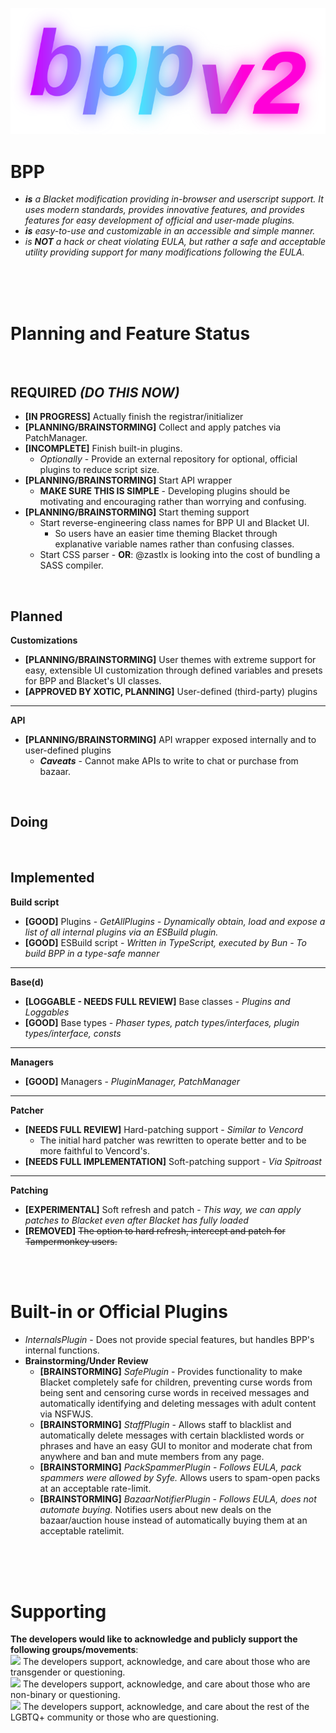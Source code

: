 ![BPP](branding/logo.png)
# BPP
- ***is** a Blacket modification providing in-browser and userscript support. It uses modern standards, provides innovative features, and provides features for easy development of official and user-made plugins.*
- ***is** easy-to-use and customizable in an accessible and simple manner.*
- *is **NOT** a hack or cheat violating EULA, but rather a safe and acceptable utility providing support for many modifications following the EULA.*

   

&nbsp;&nbsp;&nbsp;&nbsp;&nbsp;&nbsp;&nbsp;&nbsp;&nbsp;&nbsp;   
&nbsp;&nbsp;&nbsp;&nbsp;&nbsp;&nbsp;&nbsp;&nbsp;&nbsp;&nbsp;   
&nbsp;&nbsp;&nbsp;&nbsp;&nbsp;&nbsp;&nbsp;&nbsp;&nbsp;&nbsp;

# Planning and Feature Status

&nbsp;&nbsp;&nbsp;&nbsp;&nbsp;&nbsp;&nbsp;&nbsp;&nbsp;&nbsp;

## REQUIRED *(DO THIS NOW)*
- **[IN PROGRESS]** Actually finish the registrar/initializer
- **[PLANNING/BRAINSTORMING]** Collect and apply patches via PatchManager.
- **[INCOMPLETE]** Finish built-in plugins.
    - *Optionally* - Provide an external repository for optional, official plugins to reduce script size.
- **[PLANNING/BRAINSTORMING]** Start API wrapper
    - **MAKE SURE THIS IS SIMPLE** - Developing plugins should be motivating and encouraging rather than worrying and confusing.
- **[PLANNING/BRAINSTORMING]** Start theming support
    - Start reverse-engineering class names for BPP UI and Blacket UI.
         - So users have an easier time theming Blacket through explanative variable names rather than confusing classes.
    - Start CSS parser - **OR**: @zastlx is looking into the cost of bundling a SASS compiler.

&nbsp;&nbsp;&nbsp;&nbsp;&nbsp;&nbsp;&nbsp;&nbsp;&nbsp;&nbsp;

## Planned
**Customizations**
- **[PLANNING/BRAINSTORMING]** User themes with extreme support for easy, extensible UI customization through defined variables and presets for BPP and Blacket's UI classes.
- **[APPROVED BY XOTIC, PLANNING]** User-defined (third-party) plugins

---
**API**
- **[PLANNING/BRAINSTORMING]** API wrapper exposed internally and to user-defined plugins
    - ***Caveats*** - Cannot make APIs to write to chat or purchase from bazaar.

&nbsp;&nbsp;&nbsp;&nbsp;&nbsp;&nbsp;&nbsp;&nbsp;&nbsp;&nbsp;
## Doing

&nbsp;&nbsp;&nbsp;&nbsp;&nbsp;&nbsp;&nbsp;&nbsp;&nbsp;&nbsp;
## Implemented
**Build script**
- **[GOOD]** Plugins - *GetAllPlugins - Dynamically obtain, load and expose a list of all internal plugins via an ESBuild plugin.*
- **[GOOD]** ESBuild script - *Written in TypeScript, executed by Bun - To build BPP in a type-safe manner*

---
**Base(d)**
- **[LOGGABLE - NEEDS FULL REVIEW]** Base classes - *Plugins and Loggables*
- **[GOOD]** Base types - *Phaser types, patch types/interfaces, plugin types/interface, consts*

---
**Managers**
- **[GOOD]** Managers - *PluginManager, PatchManager*

---
**Patcher**
- **[NEEDS FULL REVIEW]** Hard-patching support - *Similar to Vencord*
    - The initial hard patcher was rewritten to operate better and to be more faithful to Vencord's.
- **[NEEDS FULL IMPLEMENTATION]** Soft-patching support - *Via Spitroast*

---
**Patching**
- **[EXPERIMENTAL]** Soft refresh and patch - *This way, we can apply patches to Blacket even after Blacket has fully loaded*
- **[REMOVED]** ~~The option to hard refresh, intercept and patch for Tampermonkey users.~~

&nbsp;&nbsp;&nbsp;&nbsp;&nbsp;&nbsp;&nbsp;&nbsp;&nbsp;&nbsp;   
&nbsp;&nbsp;&nbsp;&nbsp;&nbsp;&nbsp;&nbsp;&nbsp;&nbsp;&nbsp;   

# Built-in or Official Plugins
- *InternalsPlugin* - Does not provide special features, but handles BPP's internal functions.
- **Brainstorming/Under Review**
    - **[BRAINSTORMING]** *SafePlugin* - Provides functionality to make Blacket completely safe for children, preventing curse words from being sent and censoring curse words in received messages and automatically identifying and deleting messages with adult content via NSFWJS.
    - **[BRAINSTORMING]** *StaffPlugin* - Allows staff to blacklist and automatically delete messages with certain blacklisted words or phrases and have an easy GUI to monitor and moderate chat from anywhere and ban and mute members from any page.
    - **[BRAINSTORMING]** *PackSpammerPlugin* - *Follows EULA, pack spammers were allowed by Syfe.* Allows users to spam-open packs at an acceptable rate-limit.
    - **[BRAINSTORMING]** *BazaarNotifierPlugin* - *Follows EULA, does not automate buying.* Notifies users about new deals on the bazaar/auction house instead of automatically buying them at an acceptable ratelimit.

&nbsp;&nbsp;&nbsp;&nbsp;&nbsp;&nbsp;&nbsp;&nbsp;&nbsp;&nbsp;   
&nbsp;&nbsp;&nbsp;&nbsp;&nbsp;&nbsp;&nbsp;&nbsp;&nbsp;&nbsp;   
&nbsp;&nbsp;&nbsp;&nbsp;&nbsp;&nbsp;&nbsp;&nbsp;&nbsp;&nbsp; 

# Supporting
**The developers would like to acknowledge and publicly support the following groups/movements**:   
<img height="30" src="https://encrypted-tbn0.gstatic.com/images?q=tbn:ANd9GcSI4XyT-Kdrs9ItleNPGGIWvdbkOP2mdBQ9Ig&s"> The developers support, acknowledge, and care about those who are transgender or questioning.   
<img height="30" src="https://upload.wikimedia.org/wikipedia/commons/thumb/7/75/Nonbinary_flag.svg/255px-Nonbinary_flag.svg.png"> The developers support, acknowledge, and care about those who are non-binary or questioning.   
<img height="30" src="https://upload.wikimedia.org/wikipedia/commons/thumb/4/48/Gay_Pride_Flag.svg/1200px-Gay_Pride_Flag.svg.png"> The developers support, acknowledge, and care about the rest of the LGBTQ+ community or those who are questioning.
&nbsp;&nbsp;&nbsp;&nbsp;&nbsp;&nbsp;&nbsp;&nbsp;&nbsp;&nbsp;   
&nbsp;&nbsp;&nbsp;&nbsp;&nbsp;&nbsp;&nbsp;&nbsp;&nbsp;&nbsp;   
&nbsp;&nbsp;&nbsp;&nbsp;&nbsp;&nbsp;&nbsp;&nbsp;&nbsp;&nbsp;   